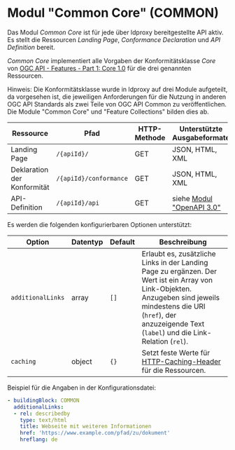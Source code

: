 # Modul "Common Core" (COMMON)

Das Modul *Common Core* ist für jede über ldproxy bereitgestellte API aktiv. Es stellt die Ressourcen *Landing Page*, *Conformance Declaration* und *API Definition* bereit.

*Common Core* implementiert alle Vorgaben der Konformitätsklasse *Core* von [OGC API - Features - Part 1: Core 1.0](http://www.opengis.net/doc/IS/ogcapi-features-1/1.0#rc_core) für die drei genannten Ressourcen.

Hinweis: Die Konformitätsklasse wurde in ldproxy auf drei Module aufgeteilt, da vorgesehen ist, die jeweiligen Anforderungen für die Nutzung in anderen OGC API Standards als zwei Teile von OGC API Common zu veröffentlichen. Die Module "Common Core" und "Feature Collections" bilden dies ab.

|Ressource |Pfad |HTTP-Methode |Unterstützte Ausgabeformate
| --- | --- | --- | ---
|Landing Page |`/{apiId}/` |GET |JSON, HTML, XML
|Deklaration der Konformität |`/{apiId}/conformance` |GET |JSON, HTML, XML
|API-Definition |`/{apiId}/api` |GET |siehe [Modul "OpenAPI 3.0"](oas30.md)

Es werden die folgenden konfigurierbaren Optionen unterstützt:

|Option |Datentyp |Default |Beschreibung
| --- | --- | --- | ---
|`additionalLinks` |array |`[]` |Erlaubt es, zusätzliche Links in der Landing Page zu ergänzen. Der Wert ist ein Array von Link-Objekten. Anzugeben sind jeweils mindestens die URI (`href`), der anzuzeigende Text (`label`) und die Link-Relation (`rel`).
|`caching` |object |`{}` |Setzt feste Werte für [HTTP-Caching-Header](general-rules.md#caching) für die Ressourcen.

Beispiel für die Angaben in der Konfigurationsdatei:

```yaml
- buildingBlock: COMMON
  additionalLinks:
  - rel: describedby
    type: text/html
    title: Webseite mit weiteren Informationen
    href: 'https://www.example.com/pfad/zu/dokument'
    hreflang: de
```
